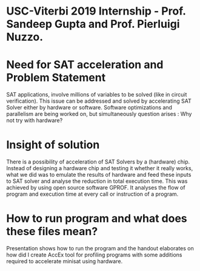 # USC-Viterbi 2019 Internship - Prof. Sandeep Gupta and Prof. Pierluigi Nuzzo.
# Need for SAT acceleration and Problem Statement
SAT applications, involve millions of variables to be solved (like in circuit verification). This issue can be addressed and solved by accelerating SAT Solver either by hardware or software. Software optimizations and parallelism are being worked on, but simultaneously question arises : Why not try with hardware?

# Insight of solution 
There is a possibility of acceleration of SAT Solvers by a (hardware) chip. Instead of designing a hardware chip and testing it whether it really works, what we did was to emulate the results of hardware and feed these inputs to SAT solver and analyse the reduction in total execution time. This was achieved by using open source software GPROF. It analyses the flow of program and execution time at every call or instruction of a program.

# How to run program and what does these files mean?
Presentation shows how to run the program and the handout elaborates on how did I create AccEx tool for profiling programs with some additions required to accelerate minisat using hardware.
